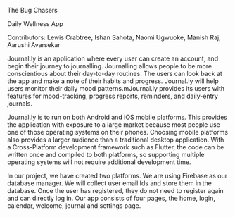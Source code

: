 The Bug Chasers

Daily Wellness App

Contributors: Lewis Crabtree, Ishan Sahota, Naomi Ugwuoke, Manish Raj, Aarushi Avarsekar 

Journal.ly is an application where every user can create an account, and begin their journey to journalling. Journalling allows people to be more conscientious about their day-to-day routines. The users can look back at the app and make a note of their habits and progress. Journal.ly will help users monitor their daily mood patterns.mJournal.ly provides its users with features for mood-tracking, progress reports, reminders, and daily-entry journals.

Journal.ly is to run on both Android and iOS mobile platforms. This provides the application with exposure to a large market because most people use one of those operating systems on their phones. Choosing mobile platforms also provides a larger audience than a traditional desktop application. With a Cross-Platform development framework such as Flutter, the code can be written once and compiled to both platforms, so supporting multiple operating systems will not require additional development time.

In our project, we have created two platforms. We are using Firebase as our database manager. We will collect user email Ids and store them in the database. Once the user has registered, they do not need to register again and can directly log in. Our app consists of four pages, the home, login, calendar, welcome, journal and settings page.
